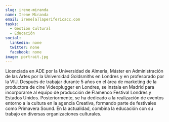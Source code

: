 ```yaml
---
slug: irene-miranda
name: Irene Miranda
email: irene[a]laperifericacc.com
tasks:
  - Gestión Cultural
  - Educación
social:
  linkedin: none
  twitter: none
  facebook: none
image: portrait.jpg
---
```


Licenciada en ADE por la Universidad de Almería, Máster en Administración de las
Artes por la Universidad Goldsmiths en Londres y en profesorado por la VIU.
Después de trabajar durante 5 años en el área de marketing de la productora de
cine Videoplugger en Londres, se instala en Madrid para incorporarse al equipo
de producción de Flamenco Festival Londres y Estados Unidos. Posteriormente, se
ha dedicado a la realización de eventos entorno a la cultura en la agencia
Creativa, formando parte de festivales como Primavera Sound. En la actualidad,
combina la educación con su trabajo en diversas organizaciones culturales.
